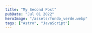 ```yaml
---
title: "My Second Post"
pubDate: "Jul 01 2022"
heroImage: "/assets/fondo_verde.webp"
tags: ["Astro", "JavaScript"]
---
```

